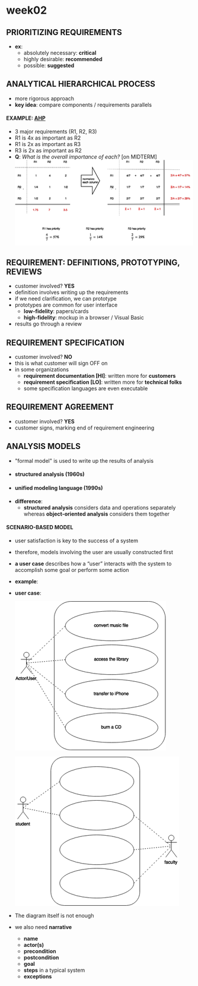 # **week02**
## PRIORITIZING REQUIREMENTS
- **ex**:
    - absolutely necessary: **critical**
    - highly desirable: **recommended**
    - possible: **suggested**

## ANALYTICAL HIERARCHICAL PROCESS
- more rigorous approach
- **key idea**: compare components / requirements parallels


#### EXAMPLE: [AHP](#analytical-hierarchical-process)
- 3 major requirements (R1, R2, R3)
- R1 is 4x as important as R2
- R1 is 2x as important as R3
- R3 is 2x as important as R2
- **Q**: *What is the overall importance of each?* [on MIDTERM]
![ahp-example](img/[COEN174]week2a-diagram1.png)


## REQUIREMENT: DEFINITIONS, PROTOTYPING, REVIEWS
- customer involved? **YES**
- definition involves writing up the requirements
- if we need clarification, we can prototype
- prototypes are common for user interface
    - **low-fidelity**: papers/cards
    - **high-fidelity**: mockup in a browser / Visual Basic
- results go through a review


## REQUIREMENT SPECIFICATION
- customer involved? **NO**
- this is what customer will sign OFF on
- in some organizations
    - **requirement documentation [HI]**: written more for **customers**
    - **requirement specification [LO]**: written more for **technical folks**
    - some specification languages are even executable


## REQUIREMENT AGREEMENT
- customer involved? **YES**
- customer signs, marking end of requirement engineering


## ANALYSIS MODELS
- "formal model" is used to write up the results of analysis
- #### structured analysis (1960s)
- #### unified modeling language (1990s)
- **difference**:
    - **structured analysis** considers data and operations separately whereas **object-oriented analysis** considers them together

#### SCENARIO-BASED MODEL
- user satisfaction is key to the success of a system
- therefore, models involving the user are usually constructed first
- **a user case** describes how a “user” interacts with the system to accomplish some goal or perform some action
- **example**:
- **user case**:
    
    ![user-case](img/[COEN174]week2a-diagram2.png)
    
    ![user-case](img/[COEN174]week2a-diagram3.png)
- The diagram itself is not enough
- we also need **narrative**
    - **name**
    - **actor(s)**
    - **precondition**
    - **postcondition**
    - **goal**
    - **steps** in a typical system
    - **exceptions**